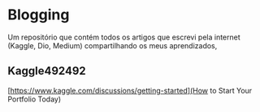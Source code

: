 # Blogging
Um repositório que contém todos os artigos que escrevi pela internet (Kaggle, Dio, Medium) compartilhando os meus aprendizados,

## Kaggle492492
[https://www.kaggle.com/discussions/getting-started](How to Start Your Portfolio Today)

